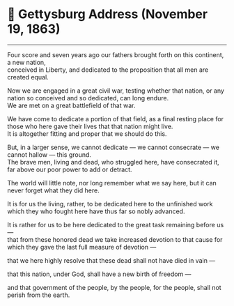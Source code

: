 # 📜 Gettysburg Address (November 19, 1863)

---

Four score and seven years ago our fathers brought forth on this continent, a new nation,  
conceived in Liberty, and dedicated to the proposition that all men are created equal.  

Now we are engaged in a great civil war, testing whether that nation, or any nation so conceived and so dedicated, can long endure.  
We are met on a great battlefield of that war.  

We have come to dedicate a portion of that field, as a final resting place for those who here gave their lives that that nation might live.  
It is altogether fitting and proper that we should do this.  

But, in a larger sense, we cannot dedicate — we cannot consecrate — we cannot hallow — this ground.  
The brave men, living and dead, who struggled here, have consecrated it, far above our poor power to add or detract.  

The world will little note, nor long remember what we say here, but it can never forget what they did here.  

It is for us the living, rather, to be dedicated here to the unfinished work which they who fought here have thus far so nobly advanced.  

It is rather for us to be here dedicated to the great task remaining before us —  
that from these honored dead we take increased devotion to that cause for which they gave the last full measure of devotion —  

that we here highly resolve that these dead shall not have died in vain —  

that this nation, under God, shall have a new birth of freedom —  

and that government of the people, by the people, for the people, shall not perish from the earth.
